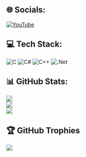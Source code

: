 ## 🌐 Socials:
[![YouTube](https://img.shields.io/badge/YouTube-%23FF0000.svg?logo=YouTube&logoColor=white)](https://www.youtube.com/channel/UC8de0kzNa5aG7RJyKLISLZg) 

## 💻 Tech Stack:
![C](https://img.shields.io/badge/c-%2300599C.svg?style=for-the-badge&logo=c&logoColor=white) ![C#](https://img.shields.io/badge/c%23-%23239120.svg?style=for-the-badge&logo=c-sharp&logoColor=white) ![C++](https://img.shields.io/badge/c++-%2300599C.svg?style=for-the-badge&logo=c%2B%2B&logoColor=white) ![.Net](https://img.shields.io/badge/.NET-5C2D91?style=for-the-badge&logo=.net&logoColor=white)
## 📊 GitHub Stats:
![](https://github-readme-stats.vercel.app/api?username=maxamula&theme=default&hide_border=false&include_all_commits=true&count_private=true)<br/>
![](https://github-readme-streak-stats.herokuapp.com/?user=maxamula&theme=default&hide_border=false)<br/>
![](https://github-readme-stats.vercel.app/api/top-langs/?username=maxamula&theme=default&hide_border=false&include_all_commits=true&count_private=true&layout=compact)

## 🏆 GitHub Trophies
![](https://github-profile-trophy.vercel.app/?username=maxamula&theme=gruvbox&no-frame=false&no-bg=true&margin-w=4)

